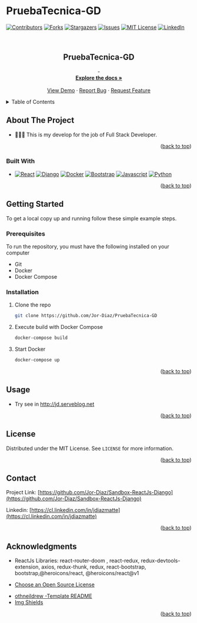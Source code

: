 # PruebaTecnica-GD

<a name="readme-top"></a>

[![Contributors][contributors-shield]][contributors-url]
[![Forks][forks-shield]][forks-url]
[![Stargazers][stars-shield]][stars-url]
[![Issues][issues-shield]][issues-url]
[![MIT License][license-shield]][license-url]
[![LinkedIn][linkedin-shield]][linkedin-url]

<!-- PROJECT LOGO -->
<br />
<div align="center">
  <a href="https://github.com/Jor-Diaz/PruebaTecnica-GD">
  </a>

<h2 align="center">PruebaTecnica-GD</h2>

  <p align="center">
    -
    <br />
    <a href="https://github.com/Jor-Diaz/PruebaTecnica-GD"><strong>Explore the docs »</strong></a>
    <br />
    <br />
    <a href="http://jd.serveblog.net">View Demo</a>
    ·
    <a href="https://github.com/Jor-Diaz/PruebaTecnica-GD/issues">Report Bug</a>
    ·
    <a href="https://github.com/Jor-Diaz/PruebaTecnica-GD/issues">Request Feature</a>
  </p>
</div>

<!-- TABLE OF CONTENTS -->
<details>
  <summary>Table of Contents</summary>
  <ol>
    <li>
      <a href="#about-the-project">About The Project</a>
      <ul>
        <li><a href="#built-with">Built With</a></li>
      </ul>
    </li>
    <li>
      <a href="#getting-started">Getting Started</a>
      <ul>
        <li><a href="#prerequisites">Prerequisites</a></li>
        <li><a href="#installation">Installation</a></li>
      </ul>
    </li>
    <li><a href="#usage">Usage</a></li>
    <li><a href="#license">License</a></li>
    <li><a href="#contact">Contact</a></li>
    <li><a href="#acknowledgments">Acknowledgments</a></li>
  </ol>
</details>

<!-- ABOUT THE PROJECT -->

## About The Project

- 👨🏽‍💻 This is my develop for the job of Full Stack Developer.

<p align="right">(<a href="#readme-top">back to top</a>)</p>

### Built With

- [![React][react.js]][react-url] [![Django][django]][django-url] [![Docker][docker]][docker-url] [![Bootstrap][bootstrap]][bootstrap-url] [![Javascript][javascript]][javascript-url] [![Python][python]][python-url]

<p align="right">(<a href="#readme-top">back to top</a>)</p>

<!-- GETTING STARTED -->

## Getting Started

To get a local copy up and running follow these simple example steps.

### Prerequisites

To run the repository, you must have the following installed on your computer

- Git
- Docker
- Docker Compose

### Installation

1. Clone the repo
   ```sh
   git clone https://github.com/Jor-Diaz/PruebaTecnica-GD
   ```
2. Execute build with Docker Compose
   ```sh
   docker-compose build
   ```
3. Start Docker
   ```sh
   docker-compose up
   ```

<p align="right">(<a href="#readme-top">back to top</a>)</p>

<!-- USAGE EXAMPLES -->

## Usage

- Try see in http://jd.serveblog.net
<p align="right">(<a href="#readme-top">back to top</a>)</p>

<!-- LICENSE -->

## License

Distributed under the MIT License. See `LICENSE` for more information.

<p align="right">(<a href="#readme-top">back to top</a>)</p>

<!-- CONTACT -->

## Contact

Project Link: [https://github.com/Jor-Diaz/Sandbox-ReactJs-Django](https://github.com/Jor-Diaz/Sandbox-ReactJs-Django)

Linkedin: [https://cl.linkedin.com/in/jdiazmatte](https://cl.linkedin.com/in/jdiazmatte)

<p align="right">(<a href="#readme-top">back to top</a>)</p>

<!-- ACKNOWLEDGMENTS -->

## Acknowledgments

- ReactJs Libraries: react-router-doom , react-redux, redux-devtools-extension, axios, redux-thunk, redux, react-bootstrap, bootstrap,@heroicons/react, @heroicons/react@v1

- [Choose an Open Source License](https://choosealicense.com)

* [othneildrew -Template README](https://github.com/othneildrew/Best-README-Template)
* [Img Shields](https://shields.io)

<p align="right">(<a href="#readme-top">back to top</a>)</p>

<!-- MARKDOWN LINKS & IMAGES -->
<!-- https://www.markdownguide.org/basic-syntax/#reference-style-links -->

[contributors-shield]: https://img.shields.io/github/contributors/Jor-Diaz/PruebaTecnica-GD.svg?style=for-the-badge
[contributors-url]: https://github.com/Jor-Diaz/PruebaTecnica-GD/graphs/contributors
[forks-shield]: https://img.shields.io/github/forks/Jor-Diaz/PruebaTecnica-GD.svg?style=for-the-badge
[forks-url]: https://github.com/Jor-Diaz/PruebaTecnica-GD/network/members
[stars-shield]: https://img.shields.io/github/stars/Jor-Diaz/PruebaTecnica-GD?style=for-the-badge
[stars-url]: https://github.com/Jor-Diaz/PruebaTecnica-GD/stargazers
[issues-shield]: https://img.shields.io/github/issues/Jor-Diaz/PruebaTecnica-GD.svg?style=for-the-badge
[issues-url]: https://github.com/Jor-Diaz/PruebaTecnica-GD/issues
[license-shield]: https://img.shields.io/github/license/Jor-Diaz/PruebaTecnica-GD.svg?style=for-the-badge
[license-url]: https://github.com/Jor-Diaz/PruebaTecnica-GD/blob/master/LICENSE.txt
[linkedin-shield]: https://img.shields.io/badge/-LinkedIn-black.svg?style=for-the-badge&logo=linkedin&colorB=555
[linkedin-url]: https://cl.linkedin.com/in/jdiazmatte
[react.js]: https://img.shields.io/badge/React-20232A?style=for-the-badge&logo=react&logoColor=61DAFB
[react-url]: https://reactjs.org/
[bootstrap]: https://img.shields.io/badge/Bootstrap-563D7C?style=for-the-badge&logo=bootstrap&logoColor=white
[bootstrap-url]: https://getbootstrap.com
[django-url]: https://www.djangoproject.com/
[django]: https://img.shields.io/badge/Django-092E20?style=for-the-badge&logo=django&logoColor=white
[python]: https://img.shields.io/badge/Python-3776AB?style=for-the-badge&logo=python&logoColor=white
[python-url]: https://www.python.org/
[docker-url]: https://www.docker.com/
[docker]: https://img.shields.io/badge/docker-%230db7ed.svg?style=for-the-badge&logo=docker&logoColor=white
[javascript]: https://img.shields.io/badge/JavaScript-323330?style=for-the-badge&logo=javascript&logoColor=F7DF1E
[javascript-url]: https://www.javascript.com/
[html5]: https://img.shields.io/badge/HTML5-E34F26?style=for-the-badge&logo=html5&logoColor=white
[css3]: https://img.shields.io/badge/CSS3-1572B6?style=for-the-badge&logo=css3&logoColor=white
